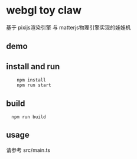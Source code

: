 # webgl toy claw

基于 pixijs渲染引擎 与 matterjs物理引擎实现的娃娃机

## demo

## install and run

```
    npm install
    npm run start
```

## build

```
  npm run build
```

## usage

请参考 src/main.ts





